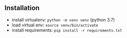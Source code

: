 ## Installation

* install virtualenv: `python -m venv venv` (python 3.7)
* load virtual env: `source venv/bin/activate`
* install requirements: `pip install -r requirements.txt`